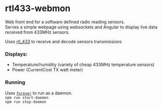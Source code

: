 # rtl433-webmon
Web front end for a software defined radio reading sensors.  
Serves a simple webpage using websockets and Angular to display live
data received from 433MHz sensors.

Uses [rtl_433](https://github.com/merbanan/rtl_433) to receive and decode sensors transmissions

### Displays:
- Temperature/humidity (variety of cheap 433MHz temperature sensors)
- Power (CurrentCost TX watt meter)

### Running
Uses [`forever`](https://github.com/foreverjs/forever) to run as a daemon.  
`npm run start-daemon`  
`npm run stop-daemon`  
